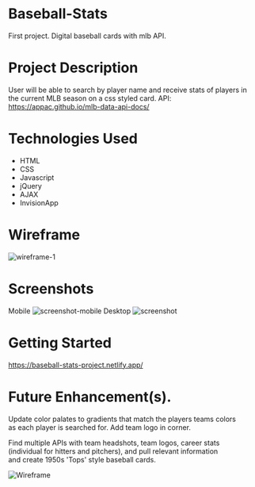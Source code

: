 # Baseball-Stats
First project. Digital baseball cards with mlb API.

# Project Description
User will be able to search by player name and receive stats of players in the current MLB season on a css styled card. 
API: https://appac.github.io/mlb-data-api-docs/ 

# Technologies Used
* HTML
* CSS
* Javascript
* jQuery
* AJAX
* InvisionApp 

# Wireframe
![wireframe-1](https://i.imgur.com/rGv30vI.png)
# Screenshots
Mobile
![screenshot-mobile](https://i.imgur.com/bXTIMpM.png)
Desktop
![screenshot](https://i.imgur.com/vFocqgQ.png)

# Getting Started
https://baseball-stats-project.netlify.app/


# Future Enhancement(s).
Update color palates to gradients that match the players teams colors <br>
as each player is searched for. Add team logo in corner.

Find multiple APIs with team headshots, team logos, career stats <br>
(individual for hitters and pitchers), and pull relevant information <br>
and create 1950s 'Tops' style baseball cards. 

![Wireframe](https://i.imgur.com/Fqccnbb.png)

